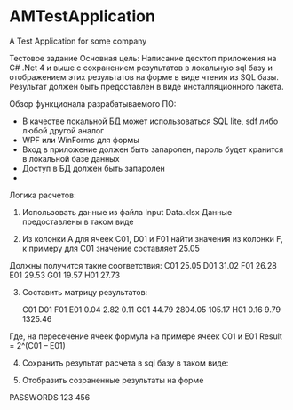 # AMTestApplication
A Test Application for some company


Тестовое задание
Основная цель:
Написание десктоп приложения на C# .Net 4 и выше с сохранением результатов в локальную sql базу и отображением этих результатов на форме в виде чтения из SQL базы.
Результат должен быть предоставлен в виде инсталляционного пакета.

Обзор функционала разрабатываемого ПО:
-	В качестве локальной БД может использоваться SQL lite, sdf либо любой другой аналог
-	WPF или WinForms для формы
-	Вход в приложение должен быть запаролен, пароль будет хранится в локальной базе данных
-	Доступ в БД должен быть запаролен
-	

Логика расчетов:
1)	Использовать данные из файла Input Data.xlsx
Данные предоставлены в таком виде
 

2)	Из колонки A для ячеек C01, D01 и F01 найти значения из колонки F, к примеру для С01 значение составляет 25.05

Должны получится такие соответствия:
C01	25.05
D01	31.02
F01	26.28
E01	29.53
G01	19.57
H01	27.73

3)	Составить матрицу результатов:

	C01	D01	F01
E01	0.04 	2.82 	0.11 
G01	44.79 	2804.05 	105.17 
H01	0.16 	9.79 	1325.46 

Где, на пересечение ячеек формула на примере ячеек C01 и E01
Result = 2^(C01 – E01)

4)	Сохранить результат расчета в sql базу в таком виде:
 

5)	Отобразить созраненные результаты на форме


PASSWORDS 
123
456
